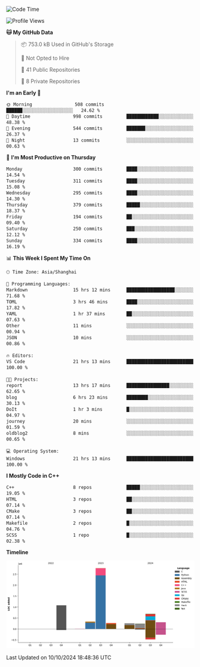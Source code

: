 <!--
**Salvely/Salvely** is a ✨ _special_ ✨ repository because its `README.md` (this file) appears on your GitHub profile.

Here are some ideas to get you started:

- 🔭 I’m currently working on ...
- 🌱 I’m currently learning ...
- 👯 I’m looking to collaborate on ...
- 🤔 I’m looking for help with ...
- 💬 Ask me about ...
- 📫 How to reach me: ...
- 😄 Pronouns: ...
- ⚡ Fun fact: ...
-->

<!--START_SECTION:waka-->
![Code Time](http://img.shields.io/badge/Code%20Time-1%2C075%20hrs%2028%20mins-blue)

![Profile Views](http://img.shields.io/badge/Profile%20Views-0-blue)

**🐱 My GitHub Data** 

> 📦 753.0 kB Used in GitHub's Storage 
 > 
> 🚫 Not Opted to Hire
 > 
> 📜 41 Public Repositories 
 > 
> 🔑 8 Private Repositories 
 > 
**I'm an Early 🐤** 

```text
🌞 Morning                508 commits         ██████░░░░░░░░░░░░░░░░░░░   24.62 % 
🌆 Daytime                998 commits         ████████████░░░░░░░░░░░░░   48.38 % 
🌃 Evening                544 commits         ███████░░░░░░░░░░░░░░░░░░   26.37 % 
🌙 Night                  13 commits          ░░░░░░░░░░░░░░░░░░░░░░░░░   00.63 % 
```
📅 **I'm Most Productive on Thursday** 

```text
Monday                   300 commits         ████░░░░░░░░░░░░░░░░░░░░░   14.54 % 
Tuesday                  311 commits         ████░░░░░░░░░░░░░░░░░░░░░   15.08 % 
Wednesday                295 commits         ████░░░░░░░░░░░░░░░░░░░░░   14.30 % 
Thursday                 379 commits         █████░░░░░░░░░░░░░░░░░░░░   18.37 % 
Friday                   194 commits         ██░░░░░░░░░░░░░░░░░░░░░░░   09.40 % 
Saturday                 250 commits         ███░░░░░░░░░░░░░░░░░░░░░░   12.12 % 
Sunday                   334 commits         ████░░░░░░░░░░░░░░░░░░░░░   16.19 % 
```


📊 **This Week I Spent My Time On** 

```text
🕑︎ Time Zone: Asia/Shanghai

💬 Programming Languages: 
Markdown                 15 hrs 12 mins      ██████████████████░░░░░░░   71.68 % 
TOML                     3 hrs 46 mins       ████░░░░░░░░░░░░░░░░░░░░░   17.82 % 
YAML                     1 hr 37 mins        ██░░░░░░░░░░░░░░░░░░░░░░░   07.63 % 
Other                    11 mins             ░░░░░░░░░░░░░░░░░░░░░░░░░   00.94 % 
JSON                     10 mins             ░░░░░░░░░░░░░░░░░░░░░░░░░   00.86 % 

🔥 Editors: 
VS Code                  21 hrs 13 mins      █████████████████████████   100.00 % 

🐱‍💻 Projects: 
report                   13 hrs 17 mins      ████████████████░░░░░░░░░   62.65 % 
blog                     6 hrs 23 mins       ████████░░░░░░░░░░░░░░░░░   30.13 % 
DoIt                     1 hr 3 mins         █░░░░░░░░░░░░░░░░░░░░░░░░   04.97 % 
journey                  20 mins             ░░░░░░░░░░░░░░░░░░░░░░░░░   01.59 % 
oldblog2                 8 mins              ░░░░░░░░░░░░░░░░░░░░░░░░░   00.65 % 

💻 Operating System: 
Windows                  21 hrs 13 mins      █████████████████████████   100.00 % 
```

**I Mostly Code in C++** 

```text
C++                      8 repos             █████░░░░░░░░░░░░░░░░░░░░   19.05 % 
HTML                     3 repos             ██░░░░░░░░░░░░░░░░░░░░░░░   07.14 % 
CMake                    3 repos             ██░░░░░░░░░░░░░░░░░░░░░░░   07.14 % 
Makefile                 2 repos             █░░░░░░░░░░░░░░░░░░░░░░░░   04.76 % 
SCSS                     1 repo              █░░░░░░░░░░░░░░░░░░░░░░░░   02.38 % 
```



**Timeline**

![Lines of Code chart](https://raw.githubusercontent.com/Salvely/Salvely/main/assets/bar_graph.png)


 Last Updated on 10/10/2024 18:48:36 UTC
<!--END_SECTION:waka-->
<!-- ### [![Typing SVG](https://readme-typing-svg.demolab.com?font=JetBrains+Mono&size=22&pause=1000&width=435&height=70&lines=Hi!+I'm+Wen+Gao.+Nice+to+see+you!)](https://git.io/typing-svg)

[![Salvely's GitHub stats](https://github-readme-stats.vercel.app/api?username=Salvely&count_private=true&show_icons=true&theme=buefy&include_all_commits=true)](https://github.com/anuraghazr/github-readme-stats)
[![Top Langs](https://github-readme-stats.vercel.app/api/top-langs/?username=Salvely)](https://github.com/anuraghazr/github-readme-stats)


![Leetcode Stats](https://leetcard.jacoblin.cool/Salvely?theme=wtf&font=Kameron&ext=activity&show_rank=true)

![](https://komarev.com/ghpvc/?username=Salvely)
-->
